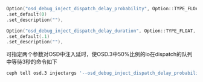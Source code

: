 ```cpp
Option("osd_debug_inject_dispatch_delay_probability", Option::TYPE_FLOAT, Option::LEVEL_DEV)
.set_default(0)
.set_description(""),

Option("osd_debug_inject_dispatch_delay_duration", Option::TYPE_FLOAT, Option::LEVEL_DEV)
.set_default(.1)
.set_description(""),
```
可指定两个参数对OSD中注入延时，使OSD.3中50%比例的io在dispatch的队列中等待3秒的命令如下
```bash
ceph tell osd.3 injectargs '--osd_debug_inject_dispatch_delay_probability 0.5 --osd_debug_inject_dispatch_delay_duration 3'
```